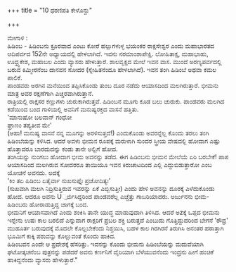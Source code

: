 +++
title = "10 ಧರಣಿಪತಿ ಕೇಳೊನ್ದು"

+++
  
ಮೇಗಾಳಿ :   
ಹಿಡಿಂಬ - ಹಿಡಿಂಬನು ಕ್ರೂರವಾದ ಎಂಟು ಕೋರೆ ಹಲ್ಲುಗಳುಳ್ಳ ಭಯಂಕರ ರಾಕ್ಷಸೇಶ್ವರ ಎಂದು ಮಹಾಭಾರತದ ಆದಿಪರ್ವದ 152ನೇ ಅಧ್ಯಾಯದಲ್ಲಿ ಹೇಳಲಾಗಿದೆ. ಇವನು ನರಮಾಂಶಾಪೇಕ್ಷಿ. ಲೋಹಿತಾಕ್ಷ, ಮಹಾಭಾಹು, ಊಧ್ರ್ವಕೇಶ, ಮಹಾಬಲ ಎಂದು ವ್ಯಾಸರು ಹೇಳುತ್ತಾರೆ. ಶಾಲವೃಕ್ಷದ ಮೇಲೆ ಇವನ ವಾಸ. ಮುಂದೆ ಅರಣ್ಯಪರ್ವದಲ್ಲಿ ಬರುವ ಕಿಮ್ಮೀರನೆಂಬ ದಾನವನ ಸೋದರ (ಸ್ನೇಹಿತನೆಂದೂ ಹೇಳಲಾಗಿದೆ). ಇವನ ತಂಗಿ ಹಿಡಿಂಬೆ ಅಥವಾ ಕಮಲ ಪಾಲಿಕೆ.  
ಪಾಂಡವರು ಅರಗಿನ ಮನೆಯಿಂದ ತಪ್ಪಿಸಿಕೊಂಡು ತುಂಬ ದೂರ ನಡೆದು ಆಯಾಸದಿಂದ ಮಲಗಿರುತ್ತಾರೆ. ಭೀಮನು ಮಾತ್ರ ಅವರ ರಕ್ಷಣೆಗಾಗಿ ಎಚ್ಚರವಾಗಿರುತ್ತಾನೆ.  
ರಾತ್ರಿಯಲ್ಲಿ ರಾಕ್ಷಸರ ಕಣ್ಣುಗಳು ಚುರುಕಾಗಿರುತ್ತವೆ. ಹಿಡಿಂಬನ ಮೂಗು ಕೂಡ ಬಲು ಚುರುಕು. ಪಾಂಡವರು ಮಲಗಿದ ಕಡೆಯಿಂದ ಬಂದ ಗಾಳಿಯಲ್ಲಿ ಅವನಿಗೆ ಮನುಷ್ಯರಕ್ತದ ವಾಸನೆ ಹತ್ತಿತು.  
'ಮಾನುಷೋ ಬಲವಾನ್ ಗಂಧೋ  
ಘ್ರಾಣಂ ತಪ್ಯತೀವ ಮೇ'  
(ಆಹಾ! ಮನುಷ್ಯ ವಾಸನೆ ನನ್ನ ಮೂಗನ್ನು ಅರಳಿಸುತ್ತದೆ!) ಎಂದುಕೊಂಡು ಅವರನ್ನೆಲ್ಲ ಕೊಂದು ತರಲು ತಂಗಿ ಹಿಡಿಂಬೆಯನ್ನು ಕಳಿಸಿದ. ಆದರೆ ಅವಳು ಭೀಮನ ರೂಪಕ್ಕೆ ಮರುಳಾಗಿ ಸುಂದರ ಸ್ತ್ರೀಯ ವೇಷದಲ್ಲಿ ಹೋದಾಗ ಎಷ್ಟು ಹೊತ್ತಾದರೂ ಬಾರದುದನ್ನು ಕಂಡು ತಾನೇ ಅಲ್ಲಿಗೆ ಹೋದ.  
ತಂಗಿಯನ್ನು ನುಂಗಲು ಹೋದಾಗ ಭೀಮ ಅವನನ್ನು ತಡೆದ. ಈಗ ಹಿಡಿಂಬನು ಭೀಮನ ಮೇಲೆಯೆ ಏರಿ ಬರಬೇಕೆ! ಪಾಪ ಆಯಾಸದಿಂದ ಮಲಗಿರುವ ಸೋದರರೂ ತಾಯಿಯೂ ಇವನ ಕಿರುಚಾಟದಿಂದ ಎಲ್ಲಿ ಎದ್ದುಬಿಡುತ್ತಾರೋ ಎಂಬ ಯೋಚನೆ ಅವನದು. ಅದಕ್ಕೆ  
'ಕಿಂ ತಏ ಹಿಡಿಂಬ ಏತೈರ್ವಾ ಸುಖಸುಪ್ತೈಃ ಪ್ರಚೋದಿತ್ಯಃ'  
(ಸುಖವಾಗಿ ಮಲಗಿ ನಿದ್ರಿಸುತ್ತಿರುವ ಇವರನ್ನು ಏಕೆ ಎಬ್ಬಿಸುತ್ತೀ) ಎಂದು ಹೇಳಿ ಅವನನ್ನು ದೂರಕ್ಕೆ ಎಳೆದುಕೊಂಡು ಹೋದ. ಆದರೂ ಅವನು U್ಪರ್ಜಿಸಿದ್ದರಿಂದ ಪಾಂಡವರೆಲ್ಲ ಎಚ್ಚೆತ್ತು ಗಾಬರಿಯಾದರು. ಅರ್ಜುನನು ಭೀಮ-ಹಿಡಿಂಬರು ಹೋರಾಡುತ್ತಿದ್ದ ಜಾಗಕ್ಕೆ ಬಂದ.  
ಭೀಮನಿಗೆ ಆಯಾಸವಾಗಿದೆ ಎಂದು ಶಂಕಿಸಿ ತಾನೇ ಯುದ್ಧ ಮಾಡುವುದಾಗಿ ತಿಳಿಸಿದ. ಆದರೆ ಅzಕ್ಕೆ ಒಪ್ಪದ ಭೀಮನು ಇನ್ನೇನು ಉಷಃ ಕಾಲ ಬರಲಿದೆ ಎನ್ನುವಾಗ ರಾಕ್ಷರಿಗೆ ಪ್ರಬಲ ಶಕ್ತಿ ಬರುತ್ತದೆ ಎಂಬುದು ಗೊತ್ತಿದ್ದುದರಿಂದ ಬೇಗನೆ 'ರೌದ್ರ' ಮುಹೂರ್ತ ಬರುವುದಕ್ಕೆ ಮೊದಲೇ ಕೊಲ್ಲಬೇಕೆಂದು ನಿಶ್ಚಯಿಸಿ, ಬಹಳ ಕಾಲ ಗಿರಗಿರನೆ ತಿರುಗಿಸಿ ಅನಂತರ ಹಠಾತ್ತಾಗಿ ಭೂಮಿಗೆ ಕುಕ್ಕಿ ಪಶುವನ್ನು ಕೊಲ್ಲುವಂತೆ ಕೊಂದು ಹಾಕಿದ.  
ಹಿಡಿಂಬವನ ಎಂದೇ ಆ ಪ್ರದೇಶಕ್ಕೆ ಹೆಸರಿತ್ತು. ಇವನನ್ನು ಕೊಂದು ಭೀಮನು ಹಿಡಿಂಬೆಯನ್ನು ಮದುವೆಯಾಗಿ ಘಟೋತ್ಕಚನೆಂಬ ಪುತ್ರನನ್ನು ಪಡೆದರೆ ಅವನು ಕರ್ಣನಿಗೆ ವೈರಿಯಾಗಿ ಬೆಳೆಯುವನೆಂದು ಇಂದ್ರನು ಹೀಗೆ ಹಂಚಿಕೆ ಹಾಕಿದ್ದನೆಂದು ವ್ಯಾಸರು ಹೇಳುತ್ತಾರೆ."